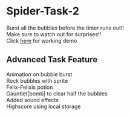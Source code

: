 # Spider-Task-2
Burst all the bubbles before the timer runs out!! <br />
Make sure to watch out for surprises!! <br />
Click [here](https://PranavSomaiah.github.io/Spider-Task-2/) for working demo
 ## Advanced Task Feature
 Animation on bubble burst <br />
 Rock  bubbles with sprite <br />
 Felix-Felixis potion <br />
 Gauntlet[bomb] to clear half the bubbles <br />
 Added sound effects <br />
 Highscore using local storage <br />
